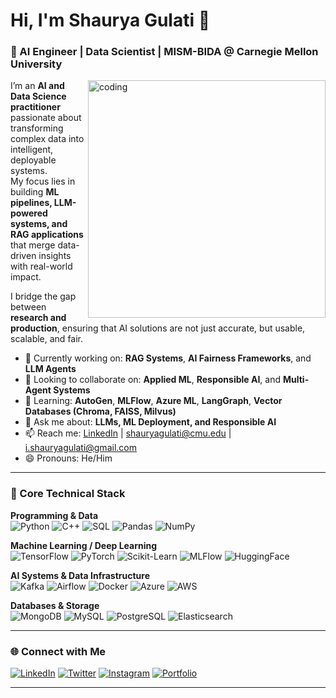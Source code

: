 # Hi, I'm Shaurya Gulati 👋  
### 🤖 AI Engineer | Data Scientist | MISM-BIDA @ Carnegie Mellon University  

<img align="right" alt="coding" width="380" src="https://www.darwinrecruitment.se/wp-content/uploads/2021/11/Job-Alerts-1.gif">

I’m an **AI and Data Science practitioner** passionate about transforming complex data into intelligent, deployable systems.  
My focus lies in building **ML pipelines, LLM-powered systems, and RAG applications** that merge data-driven insights with real-world impact.  

I bridge the gap between **research and production**, ensuring that AI solutions are not just accurate, but usable, scalable, and fair.

- 🔭 Currently working on: **RAG Systems**, **AI Fairness Frameworks**, and **LLM Agents**  
- 👯 Looking to collaborate on: **Applied ML**, **Responsible AI**, and **Multi-Agent Systems**  
- 🌱 Learning: **AutoGen**, **MLFlow**, **Azure ML**, **LangGraph**, **Vector Databases (Chroma, FAISS, Milvus)**  
- 💬 Ask me about: **LLMs, ML Deployment, and Responsible AI**  
- 📫 Reach me: [LinkedIn](https://www.linkedin.com/in/shauryagulati) | [shauryagulati@cmu.edu](mailto:shauryagulati@cmu.edu)  | [i.shauryagulati@gmail.com](mailto:i.shauryagulati@gmail.com)
- 😄 Pronouns: He/Him  

---

### 🧠 Core Technical Stack

**Programming & Data**  
![Python](https://img.shields.io/badge/Python-%233776AB.svg?style=flat-square&logo=python&logoColor=white)
![C++](https://img.shields.io/badge/C++-%2300599C.svg?style=flat-square&logo=c%2B%2B&logoColor=white)
![SQL](https://img.shields.io/badge/SQL-%2300f.svg?style=flat-square&logo=database&logoColor=white)
![Pandas](https://img.shields.io/badge/Pandas-%23150458.svg?style=flat-square&logo=pandas&logoColor=white)
![NumPy](https://img.shields.io/badge/NumPy-%23013243.svg?style=flat-square&logo=numpy&logoColor=white)

**Machine Learning / Deep Learning**  
![TensorFlow](https://img.shields.io/badge/TensorFlow-%23FF6F00.svg?style=flat-square&logo=tensorflow&logoColor=white)
![PyTorch](https://img.shields.io/badge/PyTorch-%23EE4C2C.svg?style=flat-square&logo=pytorch&logoColor=white)
![Scikit-Learn](https://img.shields.io/badge/Scikit--Learn-%23F7931E.svg?style=flat-square&logo=scikit-learn&logoColor=white)
![MLFlow](https://img.shields.io/badge/MLFlow-0194E2?style=flat-square&logo=mlflow&logoColor=white)
![HuggingFace](https://img.shields.io/badge/HuggingFace-%23FFD21E.svg?style=flat-square&logo=huggingface&logoColor=black)

**AI Systems & Data Infrastructure**  
![Kafka](https://img.shields.io/badge/Kafka-000000.svg?style=flat-square&logo=apachekafka&logoColor=white)
![Airflow](https://img.shields.io/badge/Apache%20Airflow-017CEE?style=flat-square&logo=apache-airflow&logoColor=white)
![Docker](https://img.shields.io/badge/Docker-%230db7ed.svg?style=flat-square&logo=docker&logoColor=white)
![Azure](https://img.shields.io/badge/Azure-%230078D4.svg?style=flat-square&logo=microsoftazure&logoColor=white)
![AWS](https://img.shields.io/badge/AWS-%23FF9900.svg?style=flat-square&logo=amazon-aws&logoColor=white)

**Databases & Storage**  
![MongoDB](https://img.shields.io/badge/MongoDB-%234ea94b.svg?style=flat-square&logo=mongodb&logoColor=white)
![MySQL](https://img.shields.io/badge/MySQL-%2300f.svg?style=flat-square&logo=mysql&logoColor=white)
![PostgreSQL](https://img.shields.io/badge/PostgreSQL-%23336791.svg?style=flat-square&logo=postgresql&logoColor=white)
![Elasticsearch](https://img.shields.io/badge/Elasticsearch-%23005571.svg?style=flat-square&logo=elasticsearch&logoColor=white)

---

### 🌐 Connect with Me
[![LinkedIn](https://img.shields.io/badge/LinkedIn-%230077B5.svg?logo=linkedin&logoColor=white)](https://www.linkedin.com/in/shauryagulati/)
[![Twitter](https://img.shields.io/badge/Twitter-%231DA1F2.svg?logo=Twitter&logoColor=white)](https://twitter.com/shauryagulatii)
[![Instagram](https://img.shields.io/badge/Instagram-%23E4405F.svg?logo=Instagram&logoColor=white)](https://www.instagram.com/shauryagulati.dev/)
[![Portfolio](https://img.shields.io/badge/Portfolio-shauryagulati-blue?logo=vercel&logoColor=white)](https://shauryagulati.github.io)

---

